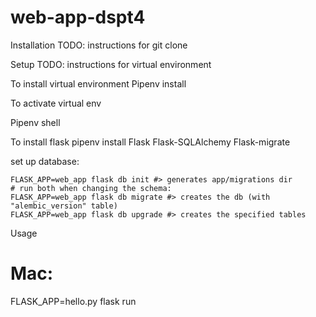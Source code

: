 # web-app-dspt4

Installation
TODO: instructions for git clone

Setup
TODO: instructions for virtual environment

To install virtual environment
Pipenv install

To activate virtual env

Pipenv shell

To install flask
pipenv install Flask Flask-SQLAlchemy Flask-migrate

set up database:

    FLASK_APP=web_app flask db init #> generates app/migrations dir
    # run both when changing the schema:
    FLASK_APP=web_app flask db migrate #> creates the db (with "alembic_version" table)
    FLASK_APP=web_app flask db upgrade #> creates the specified tables
Usage
# Mac:
FLASK_APP=hello.py flask run